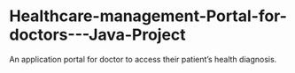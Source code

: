 # Healthcare-management-Portal-for-doctors---Java-Project
An application portal for doctor to access their patient’s health diagnosis.
